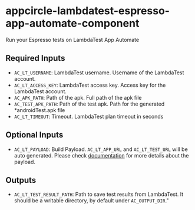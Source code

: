 # appcircle-lambdatest-espresso-app-automate-component

Run your Espresso tests on LambdaTest App Automate

## Required Inputs

- `AC_LT_USERNAME`: LambdaTest username. Username of the LambdaTest account.
- `AC_LT_ACCESS_KEY`: LambdaTest access key. Access key for the LambdaTest account.
- `AC_APK_PATH`: Path of the apk. Full path of the apk file
- `AC_TEST_APK_PATH`: Path of the test apk. Path for the generated *androidTest.apk file
- `AC_LT_TIMEOUT`: Timeout. LambdaTest plan timeout in seconds


## Optional Inputs

- `AC_LT_PAYLOAD`: Build Payload. `AC_LT_APP_URL` and `AC_LT_TEST_URL` will be auto generated. Please check [documentation](https://www.lambdatest.com/support/docs/getting-started-with-espresso-testing) for more details about the payload.

## Outputs

- `AC_LT_TEST_RESULT_PATH`: Path to save test results from LambdaTest. It should be a writable directory, by default under `AC_OUTPUT_DIR`."